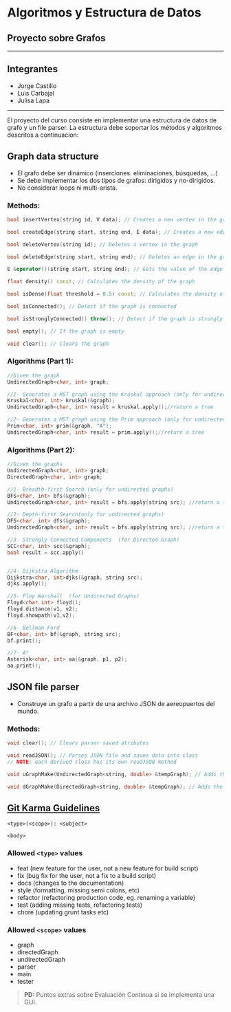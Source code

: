 # Algoritmos y Estructura de Datos
## Proyecto sobre Grafos
--------

## Integrantes
- Jorge Castillo
- Luis Carbajal
- Julisa Lapa

----

El proyecto del curso consiste en implementar una estructura de datos de grafo y un file parser. La estructura debe soportar los métodos y algoritmos descritos a continuacion:  


## Graph data structure

* El grafo debe ser dinámico (inserciones. eliminaciones, búsquedas, ...)
* Se debe implementar los dos tipos de grafos: dirigidos y no-dirigidos.
* No considerar loops ni multi-arista. 


### Methods:
```cpp
bool insertVertex(string id, V data); // Creates a new vertex in the graph with some data and an ID

bool createEdge(string start, string end, E data); // Creates a new edge in the graph with some data

bool deleteVertex(string id); // Deletes a vertex in the graph

bool deleteEdge(string start, string end); // Deletes an edge in the graph, it is not possible to search by the edge value, since it can be repeated

E &operator()(string start, string end); // Gets the value of the edge from the start and end vertexes

float density() const; // Calculates the density of the graph

bool isDense(float threshold = 0.5) const; // Calculates the density of the graph, and determine if it is dense dependening on a threshold value

bool isConnected(); // Detect if the graph is connected

bool isStronglyConnected() throw(); // Detect if the graph is strongly connected (only for directed graphs)

bool empty(); // If the graph is empty

void clear(); // Clears the graph
```

### Algorithms (Part 1):
```cpp
//Given the graph
UndirectedGraph<char, int> graph;

//1- Generates a MST graph using the Kruskal approach (only for undirected graphs)
Kruskal<char, int> kruskal(&graph);
UndirectedGraph<char, int> result = kruskal.apply();//return a tree

//2- Generates a MST graph using the Prim approach (only for undirected graphs)
Prim<char, int> prim(&graph, "A");
UndirectedGraph<char, int> result = prim.apply();//return a tree
```
### Algorithms (Part 2):
```cpp
//Given the graphs
UndirectedGraph<char, int> graph;
DirectedGraph<char, int> graph;

//1- Breadth-first Search (only for undirected graphs)
BFS<char, int> bfs(&graph);
UndirectedGraph<char, int> result = bfs.apply(string src); //return a tree

//2- Depth-first Search(only for undirected graphs)
DFS<char, int> dfs(&graph);
UndirectedGraph<char, int> result = bfs.apply(string src); //return a tree

//3- Strongly Connected Components  (for Directed Graph)
SCC<char, int> scc(&graph);
bool result = scc.apply()


//4- Dijkstra Algorithm
Dijkstra<char, int>djks(&graph, string src);
djks.apply();

//5- Floy Warshall  (for Undirected Graphs)
Floyd<char int> floyd();
floyd.distance(v1, v2);
floyd.showpath(v1,v2);

//6- Bellman Ford
BF<char, int> bf(&graph, string src);
bf.print();

//7- A*
Asterisk<char, int> aa(&graph, p1, p2);
aa.print();
```
## JSON file parser
* Construye un grafo a partir de una archivo JSON de aereopuertos del mundo. 


### Methods:
```cpp
void clear(); // Clears parser saved atributes

void readJSON(); // Parses JSON file and saves data into class
// NOTE: each derived class has its own readJSON method

void uGraphMake(UndirectedGraph<string, double> &tempGraph); // Adds the parsed data into the specified undirected graph

void dGraphMake(DirectedGraph<string, double> &tempGraph); // Adds the parsed data into the specified directed graph
```

## [Git Karma Guidelines](http://karma-runner.github.io/5.2/dev/git-commit-msg.html)

```
<type>(<scope>): <subject>

<body>
```

### Allowed ```<type>``` values

* feat (new feature for the user, not a new feature for build script)
* fix (bug fix for the user, not a fix to a build script)
* docs (changes to the documentation)
* style (formatting, missing semi colons, etc)
* refactor (refactoring production code, eg. renaming a variable)
* test (adding missing tests, refactoring tests)
* chore (updating grunt tasks etc)

### Allowed ```<scope>``` values

* graph
* directedGraph
* undirectedGraph
* parser
* main
* tester


> **PD:** Puntos extras sobre Evaluación Continua si se implementa una GUI.
